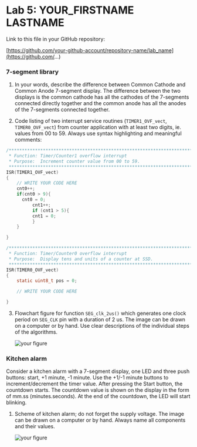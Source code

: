 # Lab 5: YOUR_FIRSTNAME LASTNAME

Link to this file in your GitHub repository:

[https://github.com/your-github-account/repository-name/lab_name](https://github.com/...)


### 7-segment library

1. In your words, describe the difference between Common Cathode and Common Anode 7-segment display.
The difference between the two displays is the common cathode has all the cathodes of the 7-segments connected directly together and the common anode has all the anodes of the 7-segments connected together.

2. Code listing of two interrupt service routines (`TIMER1_OVF_vect`, `TIMER0_OVF_vect`) from counter application with at least two digits, ie. values from 00 to 59. Always use syntax highlighting and meaningful comments:

```c
/**********************************************************************
 * Function: Timer/Counter1 overflow interrupt
 * Purpose:  Increment counter value from 00 to 59.
 **********************************************************************/
ISR(TIMER1_OVF_vect)
{
    // WRITE YOUR CODE HERE
    cnt0++;
	if(cnt0 > 9){
	  cnt0 = 0;
    	  cnt1++;
	      if (cnt1 > 5){
		  cnt1 = 0;				
	      }
	}

}
```

```c
/**********************************************************************
 * Function: Timer/Counter0 overflow interrupt
 * Purpose:  Display tens and units of a counter at SSD.
 **********************************************************************/
ISR(TIMER0_OVF_vect)
{
    static uint8_t pos = 0;

    // WRITE YOUR CODE HERE

}
```

3. Flowchart figure for function `SEG_clk_2us()` which generates one clock period on `SEG_CLK` pin with a duration of 2&nbsp;us. The image can be drawn on a computer or by hand. Use clear descriptions of the individual steps of the algorithms.

   ![your figure]()


### Kitchen alarm

Consider a kitchen alarm with a 7-segment display, one LED and three push buttons: start, +1 minute, -1 minute. Use the +1/-1 minute buttons to increment/decrement the timer value. After pressing the Start button, the countdown starts. The countdown value is shown on the display in the form of mm.ss (minutes.seconds). At the end of the countdown, the LED will start blinking.

1. Scheme of kitchen alarm; do not forget the supply voltage. The image can be drawn on a computer or by hand. Always name all components and their values.

   ![your figure]()
